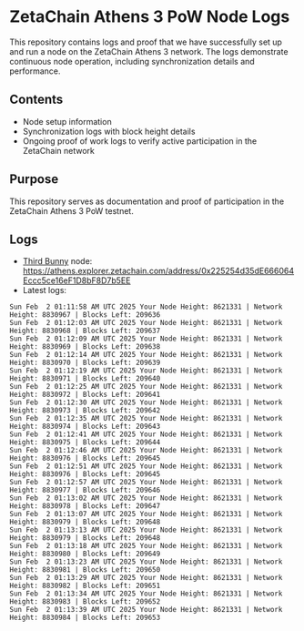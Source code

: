 # ZetaChain Athens 3 PoW Node Logs
This repository contains logs and proof that we have successfully set up and run a node on the ZetaChain Athens 3 network. The logs demonstrate continuous node operation, including synchronization details and performance.

## Contents
- Node setup information
- Synchronization logs with block height details
- Ongoing proof of work logs to verify active participation in the ZetaChain network

## Purpose
This repository serves as documentation and proof of participation in the ZetaChain Athens 3 PoW testnet.

## Logs

- [Third Bunny](https://thirdbunny.xyz/) node: https://athens.explorer.zetachain.com/address/0x225254d35dE666064Eccc5ce16eF1D8bF8D7b5EE
- Latest logs:
```
Sun Feb  2 01:11:58 AM UTC 2025 Your Node Height: 8621331 | Network Height: 8830967 | Blocks Left: 209636
Sun Feb  2 01:12:03 AM UTC 2025 Your Node Height: 8621331 | Network Height: 8830968 | Blocks Left: 209637
Sun Feb  2 01:12:09 AM UTC 2025 Your Node Height: 8621331 | Network Height: 8830969 | Blocks Left: 209638
Sun Feb  2 01:12:14 AM UTC 2025 Your Node Height: 8621331 | Network Height: 8830970 | Blocks Left: 209639
Sun Feb  2 01:12:19 AM UTC 2025 Your Node Height: 8621331 | Network Height: 8830971 | Blocks Left: 209640
Sun Feb  2 01:12:25 AM UTC 2025 Your Node Height: 8621331 | Network Height: 8830972 | Blocks Left: 209641
Sun Feb  2 01:12:30 AM UTC 2025 Your Node Height: 8621331 | Network Height: 8830973 | Blocks Left: 209642
Sun Feb  2 01:12:35 AM UTC 2025 Your Node Height: 8621331 | Network Height: 8830974 | Blocks Left: 209643
Sun Feb  2 01:12:41 AM UTC 2025 Your Node Height: 8621331 | Network Height: 8830975 | Blocks Left: 209644
Sun Feb  2 01:12:46 AM UTC 2025 Your Node Height: 8621331 | Network Height: 8830976 | Blocks Left: 209645
Sun Feb  2 01:12:51 AM UTC 2025 Your Node Height: 8621331 | Network Height: 8830976 | Blocks Left: 209645
Sun Feb  2 01:12:57 AM UTC 2025 Your Node Height: 8621331 | Network Height: 8830977 | Blocks Left: 209646
Sun Feb  2 01:13:02 AM UTC 2025 Your Node Height: 8621331 | Network Height: 8830978 | Blocks Left: 209647
Sun Feb  2 01:13:07 AM UTC 2025 Your Node Height: 8621331 | Network Height: 8830979 | Blocks Left: 209648
Sun Feb  2 01:13:13 AM UTC 2025 Your Node Height: 8621331 | Network Height: 8830979 | Blocks Left: 209648
Sun Feb  2 01:13:18 AM UTC 2025 Your Node Height: 8621331 | Network Height: 8830980 | Blocks Left: 209649
Sun Feb  2 01:13:23 AM UTC 2025 Your Node Height: 8621331 | Network Height: 8830981 | Blocks Left: 209650
Sun Feb  2 01:13:29 AM UTC 2025 Your Node Height: 8621331 | Network Height: 8830982 | Blocks Left: 209651
Sun Feb  2 01:13:34 AM UTC 2025 Your Node Height: 8621331 | Network Height: 8830983 | Blocks Left: 209652
Sun Feb  2 01:13:39 AM UTC 2025 Your Node Height: 8621331 | Network Height: 8830984 | Blocks Left: 209653
```
